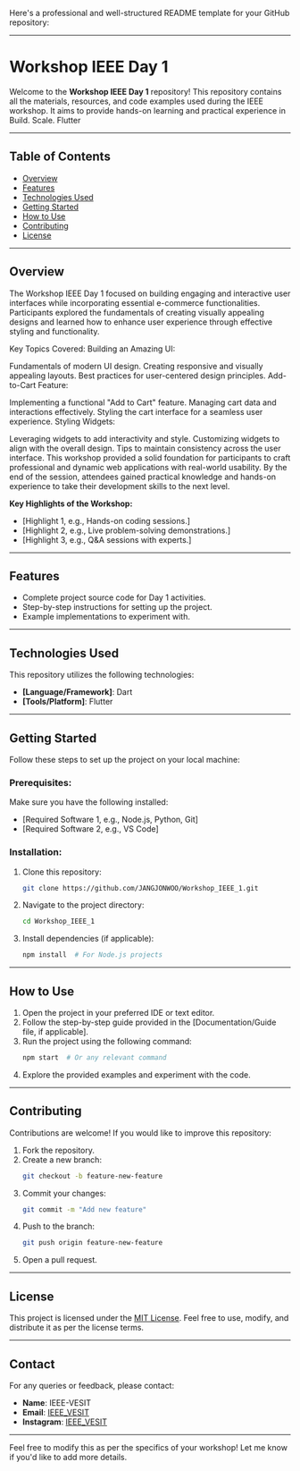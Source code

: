 Here's a professional and well-structured README template for your GitHub repository:

---

# **Workshop IEEE Day 1**  
Welcome to the **Workshop IEEE Day 1** repository! This repository contains all the materials, resources, and code examples used during the IEEE workshop. It aims to provide hands-on learning and practical experience in Build. Scale. Flutter  

---

## **Table of Contents**
- [Overview](#overview)  
- [Features](#features)  
- [Technologies Used](#technologies-used)  
- [Getting Started](#getting-started)  
- [How to Use](#how-to-use)  
- [Contributing](#contributing)  
- [License](#license)  

---

## **Overview**   
The Workshop IEEE Day 1 focused on building engaging and interactive user interfaces while incorporating essential e-commerce functionalities. Participants explored the fundamentals of creating visually appealing designs and learned how to enhance user experience through effective styling and functionality.

Key Topics Covered:
Building an Amazing UI:

Fundamentals of modern UI design.
Creating responsive and visually appealing layouts.
Best practices for user-centered design principles.
Add-to-Cart Feature:

Implementing a functional "Add to Cart" feature.
Managing cart data and interactions effectively.
Styling the cart interface for a seamless user experience.
Styling Widgets:

Leveraging widgets to add interactivity and style.
Customizing widgets to align with the overall design.
Tips to maintain consistency across the user interface.
This workshop provided a solid foundation for participants to craft professional and dynamic web applications with real-world usability. By the end of the session, attendees gained practical knowledge and hands-on experience to take their development skills to the next level.

 

**Key Highlights of the Workshop:**  
- [Highlight 1, e.g., Hands-on coding sessions.]  
- [Highlight 2, e.g., Live problem-solving demonstrations.]  
- [Highlight 3, e.g., Q&A sessions with experts.]  

---

## **Features**  
- Complete project source code for Day 1 activities.  
- Step-by-step instructions for setting up the project.  
- Example implementations to experiment with.  

---

## **Technologies Used**
This repository utilizes the following technologies:  
- **[Language/Framework]**: Dart 
- **[Tools/Platform]**: Flutter 


---

## **Getting Started**  
Follow these steps to set up the project on your local machine:

### **Prerequisites:**  
Make sure you have the following installed:  
- [Required Software 1, e.g., Node.js, Python, Git]  
- [Required Software 2, e.g., VS Code]  

### **Installation:**  
1. Clone this repository:
   ```bash
   git clone https://github.com/JANGJONWOO/Workshop_IEEE_1.git
   ```
2. Navigate to the project directory:
   ```bash
   cd Workshop_IEEE_1
   ```
3. Install dependencies (if applicable):  
   ```bash
   npm install  # For Node.js projects
   ```

---

## **How to Use**
1. Open the project in your preferred IDE or text editor.  
2. Follow the step-by-step guide provided in the [Documentation/Guide file, if applicable].  
3. Run the project using the following command:
   ```bash
   npm start  # Or any relevant command
   ```
4. Explore the provided examples and experiment with the code.  

---

## **Contributing**
Contributions are welcome! If you would like to improve this repository:  
1. Fork the repository.  
2. Create a new branch:  
   ```bash
   git checkout -b feature-new-feature
   ```
3. Commit your changes:  
   ```bash
   git commit -m "Add new feature"
   ```
4. Push to the branch:  
   ```bash
   git push origin feature-new-feature
   ```
5. Open a pull request.  

---

## **License**
This project is licensed under the [MIT License](LICENSE). Feel free to use, modify, and distribute it as per the license terms.

---

## **Contact**  
For any queries or feedback, please contact:  
- **Name**: IEEE-VESIT  
- **Email**: [IEEE_VESIT](ieee.vesit@ves.ac.in) 
- **Instagram**:   [IEEE_VESIT](https://www.instagram.com/ieee_vesit/)

---

Feel free to modify this as per the specifics of your workshop! Let me know if you'd like to add more details.
